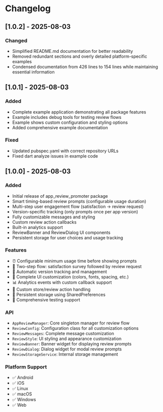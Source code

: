 # Changelog

## [1.0.2] - 2025-08-03

### Changed
- Simplified README.md documentation for better readability
- Removed redundant sections and overly detailed platform-specific examples
- Condensed documentation from 426 lines to 154 lines while maintaining essential information

## [1.0.1] - 2025-08-03

### Added
- Complete example application demonstrating all package features
- Example includes debug tools for testing review flows
- Example shows custom configuration and styling options
- Added comprehensive example documentation

### Fixed
- Updated pubspec.yaml with correct repository URLs
- Fixed dart analyze issues in example code

## [1.0.0] - 2025-08-03

### Added
- Initial release of app_review_promoter package
- Smart timing-based review prompts (configurable usage duration)
- Multi-step user engagement flow (satisfaction → review request)
- Version-specific tracking (only prompts once per app version)
- Fully customizable messages and styling
- Custom review action callbacks
- Built-in analytics support
- ReviewBanner and ReviewDialog UI components
- Persistent storage for user choices and usage tracking

### Features
- ⏰ Configurable minimum usage time before showing prompts
- 🔄 Two-step flow: satisfaction survey followed by review request
- 📱 Automatic version tracking and management
- 🎨 Complete UI customization (colors, fonts, spacing, etc.)
- 📊 Analytics events with custom callback support
- 🏪 Custom store/review action handling
- 💾 Persistent storage using SharedPreferences
- 🧪 Comprehensive testing support

### API
- `AppReviewManager`: Core singleton manager for review flow
- `ReviewConfig`: Configuration class for all customization options
- `ReviewMessages`: Complete message customization
- `ReviewStyle`: UI styling and appearance customization
- `ReviewBanner`: Banner widget for displaying review prompts
- `ReviewDialog`: Dialog widget for modal review prompts
- `ReviewStorageService`: Internal storage management

### Platform Support
- ✅ Android
- ✅ iOS  
- ✅ Linux
- ✅ macOS
- ✅ Windows
- ✅ Web